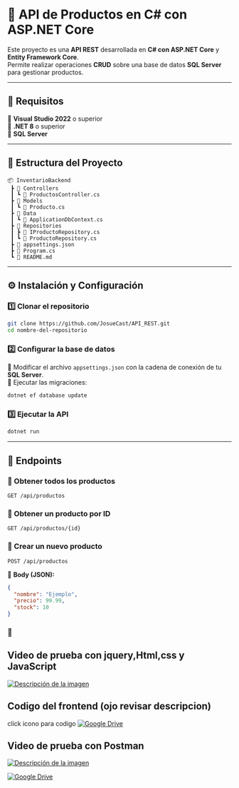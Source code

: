 # 🚀 API de Productos en C# con ASP.NET Core  

Este proyecto es una **API REST** desarrollada en **C# con ASP.NET Core** y **Entity Framework Core**.  
Permite realizar operaciones **CRUD** sobre una base de datos **SQL Server** para gestionar productos.  

---

## 📌 Requisitos  
🔹 **Visual Studio 2022** o superior  
🔹 **.NET 8** o superior  
🔹 **SQL Server**  

---

## 📂 Estructura del Proyecto  

```
📦 InventarioBackend  
 ┣ 📂 Controllers  
 ┃ ┗ 📜 ProductosController.cs  
 ┣ 📂 Models  
 ┃ ┗ 📜 Producto.cs  
 ┣ 📂 Data  
 ┃ ┗ 📜 ApplicationDbContext.cs  
 ┣ 📂 Repositories  
 ┃ ┣ 📜 IProductoRepository.cs  
 ┃ ┗ 📜 ProductoRepository.cs  
 ┣ 📜 appsettings.json  
 ┣ 📜 Program.cs  
 ┗ 📜 README.md  
```

---

## ⚙️ Instalación y Configuración  

### 1️⃣ **Clonar el repositorio**  
```sh
git clone https://github.com/JosueCast/API_REST.git
cd nombre-del-repositorio
```

### 2️⃣ **Configurar la base de datos**  
🔹 Modificar el archivo `appsettings.json` con la cadena de conexión de tu **SQL Server**.  
🔹 Ejecutar las migraciones:  
```sh
dotnet ef database update
```

### 3️⃣ **Ejecutar la API**  
```sh
dotnet run
```

---

## 📝 Endpoints  

### 🔹 Obtener todos los productos  
```http
GET /api/productos
```

### 🔹 Obtener un producto por ID  
```http
GET /api/productos/{id}
```

### 🔹 Crear un nuevo producto  
```http
POST /api/productos
```
📌 **Body (JSON):**  
```json
{
  "nombre": "Ejemplo",
  "precio": 99.99,
  "stock": 10
}
```

### 🔹

## **Video de prueba  con jquery,Html,css y JavaScript**
[![Descripción de la imagen](https://i.ytimg.com/vi/vUUnyEX3GWo/hq720.jpg?sqp=-oaymwEhCK4FEIIDSFryq4qpAxMIARUAAAAAGAElAADIQj0AgKJD&rs=AOn4CLDgL-1hWaMs8MgJReqzx6iFBJecpA)](https://drive.google.com/file/d/1hHdQsdUlbqdAfFdZOHY0sXabgWtzAxVm/view?usp=sharingg)

## Codigo del frontend (ojo revisar descripcion) 
click icono para codigo
[![Google Drive](https://skillicons.dev/icons?i=git&perline=12)](https://github.com/JosueCast/Frontend_Pruebas)


## **Video de prueba  con Postman**
[![Descripción de la imagen](https://i.ytimg.com/vi/5eozUmmJ6DE/maxresdefault.jpg)](https://drive.google.com/file/d/1vNjUwh6kjp2RQOpxkDOyf6uIm8Bf1Kb9/view?usp=sharing)

[![Google Drive](https://skillicons.dev/icons?i=gcp&perline=12)](https://drive.google.com/file/d/1vNjUwh6kjp2RQOpxkDOyf6uIm8Bf1Kb9/view?usp=sharing)



